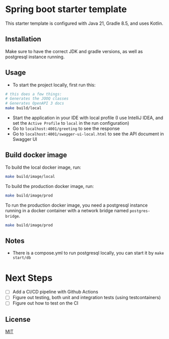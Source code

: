 # Spring boot starter template

This starter template is configured with Java 21, Gradle 8.5, and uses Kotlin.

## Installation

Make sure to have the correct JDK and gradle versions, as well as postgresql instance running.

## Usage
- To start the project locally, first run this:

```bash
# this does a few things:
# Generates the JOOQ classes
# Generates OpenAPI 3 docs
make build/local
```

- Start the application in your IDE with local profile (I use IntelliJ IDEA, and set the `Active Profile` to `local` in the run configuration)
- Go to `localhost:4001/greeting` to see the response
- Go to `localhost:4001/swagger-ui-local.html` to see the API document in Swagger UI

## Build docker image
To build the local docker image, run:
```bash
make build/image/local
```

To build the production docker image, run:
```bash
make build/image/prod
```

To run the production docker image,
you need a postgresql instance running in a docker container
with a network bridge named `postgres-bridge`.
```bash
make build/image/prod
```

## Notes
- There is a compose.yml to run postgresql locally, you can start it by `make start/db`

# Next Steps
- [ ] Add a CI/CD pipeline with Github Actions
- [ ] Figure out testing, both unit and integration tests (using testcontainers)
- [ ] Figure out how to test on the CI

## License
[MIT](https://choosealicense.com/licenses/mit/)
